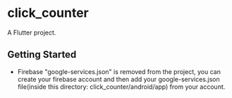 # click_counter

A Flutter project.

## Getting Started

* Firebase "google-services.json" is removed from the project, you can create your firebase account and then add your google-services.json file(inside this directory:  click_counter/android/app) from your account.
